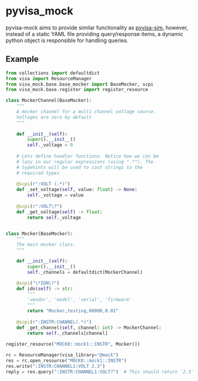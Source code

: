 # pyvisa_mock

pyvisa-mock aims to provide similar functionality as [pyvisa-sim](https://pyvisa-sim.readthedocs.io/en/latest/), however, instead of a static YAML file providing query/response items, a dynamic python object is responsible for handling queries. 

## Example

```python
from collections import defaultdict
from visa import ResourceManager
from visa_mock.base.base_mocker import BaseMocker, scpi
from visa_mock.base.register import register_resource

class MockerChannel(BaseMocker): 
    """
    A mocker channel for a multi channel voltage source. 
    Voltages are zero by default
    """
    
    def __init__(self): 
        super().__init__()
        self._voltage = 0
    
    # Lets define handler functions. Notice how we can be 
    # lazy in our regular expressions (using ".*"). The 
    # typehints will be used to cast strings to the 
    # required types
    
    @scpi(r":VOLT (.*)") 
    def _set_voltage(self, value: float) -> None:
        self._voltage = value
    
    @scpi(r":VOLT\?")
    def _get_voltage(self) -> float: 
        return self._voltage


class Mocker(BaseMocker):
    """
    The main mocker class. 
    """

    def __init__(self):
        super().__init__()
        self._channels = defaultdict(MockerChannel)

    @scpi("\*IDN\?")
    def idn(self) -> str: 
        """
        'vendor', 'model', 'serial', 'firmware'
        """
        return "Mocker,testing,00000,0.01"
    
    @scpi(r":INSTR:CHANNEL(.*)")
    def _get_channel(self, channel: int) -> MockerChannel:
        return self._channels[channel] 
        
register_resource("MOCK0::mock1::INSTR", Mocker())

rc = ResourceManager(visa_library="@mock")
res = rc.open_resource("MOCK0::mock1::INSTR")
res.write(":INSTR:CHANNEL1:VOLT 2.3")
reply = res.query(":INSTR:CHANNEL1:VOLT?")  # This should return '2.3'
```
